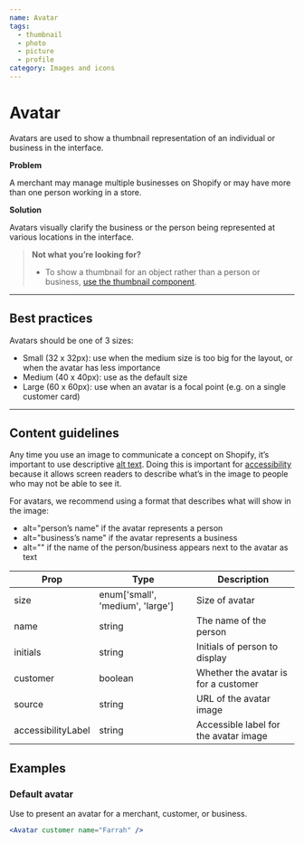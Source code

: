 ```yaml
---
name: Avatar
tags:
  - thumbnail
  - photo
  - picture
  - profile
category: Images and icons
---
```


# Avatar

Avatars are used to show a thumbnail representation of an individual or
business in the interface.

**Problem**

A merchant may manage multiple businesses on Shopify or may have more than one
person working in a store.

**Solution**

Avatars visually clarify the business or the person being represented at
various locations in the interface.

> **Not what you’re looking for?**
>* To show a thumbnail for an object rather than a person or business, [use the thumbnail component](/components/images-and-icons/thumbnail).

---

## Best practices

Avatars should be one of 3 sizes:

* Small (32 x 32px): use when the medium size is too big for the layout, or when the avatar has less importance
* Medium (40 x 40px): use as the default size
* Large (60 x 60px): use when an avatar is a focal point (e.g. on a single customer card)

---

## Content guidelines

Any time you use an image to communicate a concept on Shopify, it’s important to use descriptive [alt text](/content/alternative-text). Doing this is important for [accessibility](/principles/accessibility) because it allows screen readers to describe what’s in the image to people who may not be able to see it.

For avatars, we recommend using a format that describes what will show in the
image:

* alt="person’s name" if the avatar represents a person
* alt="business’s name" if the avatar represents a business
* alt="" if the name of the person/business appears next to the avatar as text

| Prop | Type | Description |
| ---- | ---- | ----------- |
| size | enum['small', 'medium', 'large'] | Size of avatar |
| name | string | The name of the person |
| initials | string | Initials of person to display |
| customer | boolean | Whether the avatar is for a customer |
| source | string | URL of the avatar image |
| accessibilityLabel | string | Accessible label for the avatar image |

## Examples

### Default avatar

Use to present an avatar for a merchant, customer, or business.

```jsx
<Avatar customer name="Farrah" />
```

